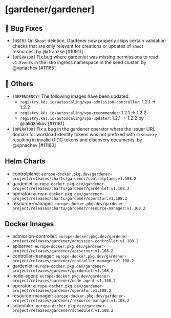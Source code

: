 # [gardener/gardener]

## 🐛 Bug Fixes

- `[USER]` On `Shoot` deletion, Gardener now properly skips certain validation checks that are only relevant for creations or updates of `Shoot` resources. by @rfranzke [#10911]
- `[OPERATOR]` Fix bug where gardenlet was missing permissions to read `v1.Events` in the istio ingress namespace in the seed cluster. by @vpnachev [#11165]
## 🏃 Others

- `[DEPENDENCY]` The following images have been updated:  
  - `registry.k8s.io/autoscaling/vpa-admission-controller`: 1.2.1 -> 1.2.2  
  - `registry.k8s.io/autoscaling/vpa-recommender`: 1.2.1 -> 1.2.2  
  - `registry.k8s.io/autoscaling/vpa-updater`: 1.2.1 -> 1.2.2 by @ialidzhikov [#11181]
- `[OPERATOR]` Fix a bug in the gardener operator where the issuer URL domain for workload identity tokens was not prefixed with `discovery.` resulting in invalid OIDC tokens and discovery documents. by @vpnachev [#11160]

## Helm Charts
- controlplane: `europe-docker.pkg.dev/gardener-project/releases/charts/gardener/controlplane:v1.108.2`
- gardenlet: `europe-docker.pkg.dev/gardener-project/releases/charts/gardener/gardenlet:v1.108.2`
- operator: `europe-docker.pkg.dev/gardener-project/releases/charts/gardener/operator:v1.108.2`
- resource-manager: `europe-docker.pkg.dev/gardener-project/releases/charts/gardener/resource-manager:v1.108.2`
## Docker Images
- admission-controller: `europe-docker.pkg.dev/gardener-project/releases/gardener/admission-controller:v1.108.2`
- apiserver: `europe-docker.pkg.dev/gardener-project/releases/gardener/apiserver:v1.108.2`
- controller-manager: `europe-docker.pkg.dev/gardener-project/releases/gardener/controller-manager:v1.108.2`
- gardenlet: `europe-docker.pkg.dev/gardener-project/releases/gardener/gardenlet:v1.108.2`
- node-agent: `europe-docker.pkg.dev/gardener-project/releases/gardener/node-agent:v1.108.2`
- operator: `europe-docker.pkg.dev/gardener-project/releases/gardener/operator:v1.108.2`
- resource-manager: `europe-docker.pkg.dev/gardener-project/releases/gardener/resource-manager:v1.108.2`
- scheduler: `europe-docker.pkg.dev/gardener-project/releases/gardener/scheduler:v1.108.2`
